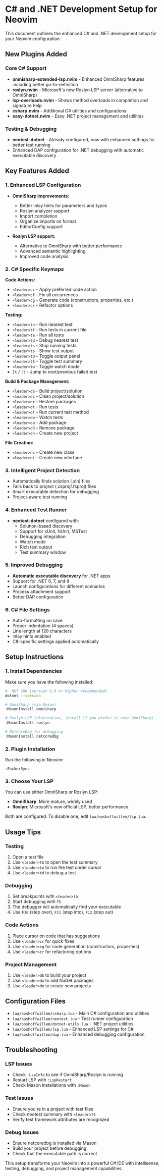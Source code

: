 # C# and .NET Development Setup for Neovim

This document outlines the enhanced C# and .NET development setup for your Neovim configuration.

## New Plugins Added

### Core C# Support
- **omnisharp-extended-lsp.nvim** - Enhanced OmniSharp features including better go-to-definition
- **roslyn.nvim** - Microsoft's new Roslyn LSP server (alternative to OmniSharp)
- **lsp-overloads.nvim** - Shows method overloads in completion and signature help
- **csharp.nvim** - Additional C# utilities and configurations
- **easy-dotnet.nvim** - Easy .NET project management and utilities

### Testing & Debugging
- **neotest-dotnet** - Already configured, now with enhanced settings for better test running
- Enhanced DAP configuration for .NET debugging with automatic executable discovery

## Key Features Added

### 1. Enhanced LSP Configuration
- **OmniSharp improvements:**
  - Better inlay hints for parameters and types
  - Roslyn analyzer support
  - Import completion
  - Organize imports on format
  - EditorConfig support

- **Roslyn LSP support:**
  - Alternative to OmniSharp with better performance
  - Advanced semantic highlighting
  - Improved code analysis

### 2. C# Specific Keymaps
**Code Actions:**
- `<leader>cc` - Apply preferred code action
- `<leader>cf` - Fix all occurrences
- `<leader>cg` - Generate code (constructors, properties, etc.)
- `<leader>cr` - Refactor options

**Testing:**
- `<leader>tn` - Run nearest test
- `<leader>tf` - Run tests in current file
- `<leader>ta` - Run all tests
- `<leader>td` - Debug nearest test
- `<leader>ts` - Stop running tests
- `<leader>to` - Show test output
- `<leader>tO` - Toggle output panel
- `<leader>tS` - Toggle test summary
- `<leader>tw` - Toggle watch mode
- `]t` / `[t` - Jump to next/previous failed test

**Build & Package Management:**
- `<leader>db` - Build project/solution
- `<leader>dc` - Clean project/solution
- `<leader>dr` - Restore packages
- `<leader>dt` - Run tests
- `<leader>dT` - Run current test method
- `<leader>dw` - Watch tests
- `<leader>da` - Add package
- `<leader>dR` - Remove package
- `<leader>dn` - Create new project

**File Creation:**
- `<leader>nc` - Create new class
- `<leader>ni` - Create new interface

### 3. Intelligent Project Detection
- Automatically finds solution (.sln) files
- Falls back to project (.csproj/.fsproj) files
- Smart executable detection for debugging
- Project-aware test running

### 4. Enhanced Test Runner
- **neotest-dotnet** configured with:
  - Solution-based discovery
  - Support for xUnit, NUnit, MSTest
  - Debugging integration
  - Watch mode
  - Rich test output
  - Test summary window

### 5. Improved Debugging
- **Automatic executable discovery** for .NET apps
- Support for .NET 6, 7, and 8
- Launch configurations for different scenarios
- Process attachment support
- Better DAP configuration

### 6. C# File Settings
- Auto-formatting on save
- Proper indentation (4 spaces)
- Line length at 120 characters
- Inlay hints enabled
- C#-specific settings applied automatically

## Setup Instructions

### 1. Install Dependencies
Make sure you have the following installed:

```bash
# .NET SDK (version 6.0 or higher recommended)
dotnet --version

# OmniSharp (via Mason)
:MasonInstall omnisharp

# Roslyn LSP (alternative, install if you prefer it over OmniSharp)
:MasonInstall roslyn

# NetCoreDbg for debugging
:MasonInstall netcoredbg
```

### 2. Plugin Installation
Run the following in Neovim:
```vim
:PackerSync
```

### 3. Choose Your LSP
You can use either OmniSharp or Roslyn LSP:

- **OmniSharp**: More mature, widely used
- **Roslyn**: Microsoft's new official LSP, better performance

Both are configured. To disable one, edit `lua/boshoffwillem/lsp.lua`.

## Usage Tips

### Testing
1. Open a test file
2. Use `<leader>tS` to open the test summary
3. Use `<leader>tn` to run the test under cursor
4. Use `<leader>td` to debug a test

### Debugging
1. Set breakpoints with `<leader>lb`
2. Start debugging with `F5`
3. The debugger will automatically find your executable
4. Use `F10` (step over), `F11` (step into), `F12` (step out)

### Code Actions
1. Place cursor on code that has suggestions
2. Use `<leader>cc` for quick fixes
3. Use `<leader>cg` for code generation (constructors, properties)
4. Use `<leader>cr` for refactoring options

### Project Management
1. Use `<leader>db` to build your project
2. Use `<leader>da` to add NuGet packages
3. Use `<leader>dn` to create new projects

## Configuration Files

- `lua/boshoffwillem/csharp.lua` - Main C# configuration and utilities
- `lua/boshoffwillem/neotest.lua` - Test runner configuration
- `lua/boshoffwillem/dotnet-utils.lua` - .NET project utilities
- `lua/boshoffwillem/lsp.lua` - Enhanced LSP settings for C#
- `lua/boshoffwillem/dap.lua` - Enhanced debugging configuration

## Troubleshooting

### LSP Issues
- Check `:LspInfo` to see if OmniSharp/Roslyn is running
- Restart LSP with `:LspRestart`
- Check Mason installations with `:Mason`

### Test Issues
- Ensure you're in a project with test files
- Check neotest summary with `<leader>tS`
- Verify test framework attributes are recognized

### Debug Issues
- Ensure netcoredbg is installed via Mason
- Build your project before debugging
- Check that the executable path is correct

This setup transforms your Neovim into a powerful C# IDE with intellisense, testing, debugging, and project management capabilities.